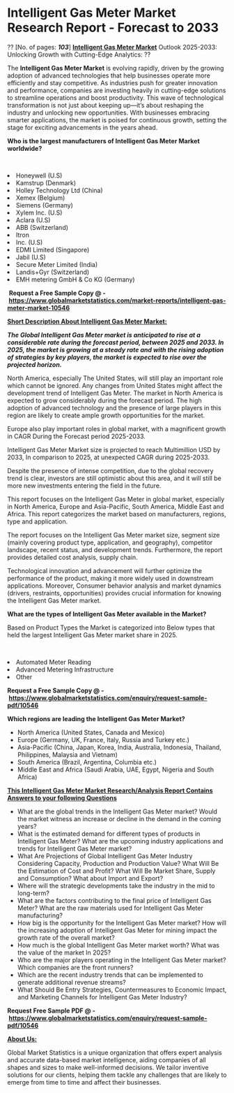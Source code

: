<H1>Intelligent Gas Meter Market Research Report - Forecast to 2033</H1><p>?? [No. of pages:&nbsp;<strong><em>103</em></strong>]&nbsp;<strong><a href="https://www.globalmarketstatistics.com/market-reports/intelligent-gas-meter-market-10546">Intelligent Gas Meter&nbsp;Market</a></strong>&nbsp;Outlook 2025-2033: Unlocking Growth with Cutting-Edge Analytics: ??</p><p>The <strong>Intelligent Gas Meter Market</strong> is evolving rapidly, driven by the growing adoption of advanced technologies that help businesses operate more efficiently and stay competitive. As industries push for greater innovation and performance, companies are investing heavily in cutting-edge solutions to streamline operations and boost productivity. This wave of technological transformation is not just about keeping up&mdash;it&rsquo;s about reshaping the industry and unlocking new opportunities. With businesses embracing smarter applications, the market is poised for continuous growth, setting the stage for exciting advancements in the years ahead.</p><p><strong>Who is the largest manufacturers of Intelligent Gas Meter Market worldwide?</strong></p><p>&nbsp;<li>Honeywell (U.S)<li>Kamstrup (Denmark)<li>Holley Technology Ltd (China)<li>Xemex (Belgium)<li>Siemens (Germany)<li>Xylem Inc. (U.S)<li>Aclara (U.S)<li>ABB (Switzerland)<li>Itron<li> Inc. (U.S)<li>EDMI Limited (Singapore)<li>Jabil (U.S)<li>Secure Meter Limited (India)<li>Landis+Gyr (Switzerland)<li>EMH metering GmbH & Co KG (Germany)</p><p>&nbsp;<strong>Request a Free Sample Copy @ -&nbsp;<a href="https://www.globalmarketstatistics.com/market-reports/intelligent-gas-meter-market-10546">https://www.globalmarketstatistics.com/market-reports/intelligent-gas-meter-market-10546</a></strong></p><p><strong><u>Short Description About Intelligent Gas Meter Market:</u></strong></p><p><strong><em>The Global Intelligent Gas Meter market is anticipated to rise at a considerable rate during the forecast period, between 2025 and 2033. In 2025, the market is growing at a steady rate and with the rising adoption of strategies by key players, the market is expected to rise over the projected horizon.</em></strong></p><p>North America, especially The United States, will still play an important role which cannot be ignored. Any changes from United States might affect the development trend of Intelligent Gas Meter. The market in North America is expected to grow considerably during the forecast period. The high adoption of advanced technology and the presence of large players in this region are likely to create ample growth opportunities for the market.</p><p>Europe also play important roles in global market, with a magnificent growth in CAGR During the Forecast period 2025-2033.</p><p>Intelligent Gas Meter Market size is projected to reach Multimillion USD by 2033, In comparison to 2025, at unexpected CAGR during 2025-2033.</p><p>Despite the presence of intense competition, due to the global recovery trend is clear, investors are still optimistic about this area, and it will still be more new investments entering the field in the future.</p><p>This report focuses on the Intelligent Gas Meter in global market, especially in North America, Europe and Asia-Pacific, South America, Middle East and Africa. This report categorizes the market based on manufacturers, regions, type and application.</p><p>The report focuses on the Intelligent Gas Meter market size, segment size (mainly covering product type, application, and geography), competitor landscape, recent status, and development trends. Furthermore, the report provides detailed cost analysis, supply chain.</p><p>Technological innovation and advancement will further optimize the performance of the product, making it more widely used in downstream applications. Moreover, Consumer behavior analysis and market dynamics (drivers, restraints, opportunities) provides crucial information for knowing the Intelligent Gas Meter market.</p><p><strong>What are the types of Intelligent Gas Meter available in the Market?</strong></p><p>Based on Product Types the Market is categorized into Below types that held the largest Intelligent Gas Meter market share in 2025.</p><p>&nbsp;<li>Automated Meter Reading<li> Advanced Metering Infrastructure<li> Other&nbsp;</p><p><strong>Request a Free Sample Copy @ -&nbsp;<a href="https://www.globalmarketstatistics.com/enquiry/request-sample-pdf/10546">https://www.globalmarketstatistics.com/enquiry/request-sample-pdf/10546</a></strong></p><p><strong>Which regions are leading the Intelligent Gas Meter Market?</strong></p><ul><li>North America (United States, Canada and Mexico)</li><li>Europe (Germany, UK, France, Italy, Russia and Turkey etc.)</li><li>Asia-Pacific (China, Japan, Korea, India, Australia, Indonesia, Thailand, Philippines, Malaysia and Vietnam)</li><li>South America (Brazil, Argentina, Columbia etc.)</li><li>Middle East and Africa (Saudi Arabia, UAE, Egypt, Nigeria and South Africa)</li></ul><p><strong><u>This Intelligent Gas Meter Market Research/Analysis Report Contains Answers to your following Questions</u></strong></p><ul><li>What are the global trends in the Intelligent Gas Meter market? Would the market witness an increase or decline in the demand in the coming years?</li><li>What is the estimated demand for different types of products in Intelligent Gas Meter? What are the upcoming industry applications and trends for Intelligent Gas Meter market?</li><li>What Are Projections of Global Intelligent Gas Meter Industry Considering Capacity, Production and Production Value? What Will Be the Estimation of Cost and Profit? What Will Be Market Share, Supply and Consumption? What about Import and Export?</li><li>Where will the strategic developments take the industry in the mid to long-term?</li><li>What are the factors contributing to the final price of Intelligent Gas Meter? What are the raw materials used for Intelligent Gas Meter manufacturing?</li><li>How big is the opportunity for the Intelligent Gas Meter market? How will the increasing adoption of Intelligent Gas Meter for mining impact the growth rate of the overall market?</li><li>How much is the global Intelligent Gas Meter market worth? What was the value of the market In 2025?</li><li>Who are the major players operating in the Intelligent Gas Meter market? Which companies are the front runners?</li><li>Which are the recent industry trends that can be implemented to generate additional revenue streams?</li><li>What Should Be Entry Strategies, Countermeasures to Economic Impact, and Marketing Channels for Intelligent Gas Meter Industry?</li></ul><p><strong>Request Free Sample PDF @ -&nbsp;<a href="https://www.globalmarketstatistics.com/enquiry/request-sample-pdf/10546">https://www.globalmarketstatistics.com/enquiry/request-sample-pdf/10546</a></strong></p><p><strong><u>About Us:</u></strong></p><p>Global Market Statistics&nbsp;is a unique organization that offers expert analysis and accurate data-based market intelligence, aiding companies of all shapes and sizes to make well-informed decisions. We tailor inventive solutions for our clients, helping them tackle any challenges that are likely to emerge from time to time and affect their businesses.</p>
